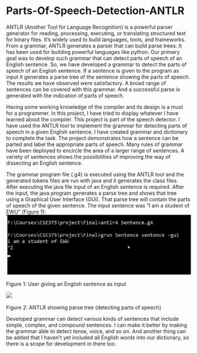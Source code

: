 # Parts-Of-Speech-Detection-ANTLR
ANTLR (Another Tool for Language Recognition) is a powerful parser generator for reading, processing, executing, or translating structured text for binary files. It’s widely used to build languages, tools, and frameworks. From a grammar, ANTLR generates a parser that can build parse trees. It has been used for building powerful languages like python. Our primary goal was to develop such grammar that can detect parts of speech of an English sentence. So, we have developed a grammar to detect the parts of speech of an English sentence. If a sentence is given to the program as input it generates a parse tree of the sentence showing the parts of speech. The results we have observed were satisfactory. A broad range of sentences can be covered with this grammar. And a successful parse is generated with the indication of parts of speech.

Having some working knowledge of the compiler and its design is a must for a programmer. In this project, I have tried to display whatever I have learned about the compiler. This project is part of the speech detector. I have used the ANTLR tool to implement the grammar for detecting parts of speech in a given English sentence. I have created grammar and dictionary to complete the task. The project demonstrates how a sentence can be parted and label the appropriate parts of speech. Many rules of grammar have been deployed to encircle the area of a larger range of sentences. A variety of sentences shows the possibilities of improving the way of dissecting an English sentence.

The grammar program file (.g4) is executed using the ANTLR tool and the generated tokens files are run with java and it generates the class files. After executing the java file input of an English sentence is required. After the input, the java program generates a parse tree and shows that tree using a Graphical User Interface (GUI). That parse tree will contain the parts of speech of the given sentence. The input sentence was “I am a student of EWU” (Figure 1): 
![](Parts%20Of%20Speech%20Detection%20ANTLR/image001.png)

Figure 1:  User giving an English sentence as input

![](Parts%20Of%20Speech%20Detection%20ANTLR/image002.png)

Figure 2:  ANTLR showing parse tree (detecting parts of speech)

Developed grammar can detect various kinds of sentences that include simple, complex, and compound sentences. I can make it better by making the grammar able to detect tense, voice, and so on. And another thing can be added that I haven't yet included all English words into our dictionary, so there is a scope for development in there too. 
